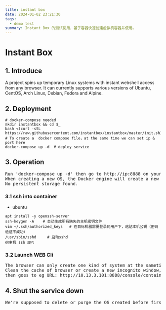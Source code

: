 ```yaml
---
title: instant box
date: 2024-01-02 23:21:30
tags:
  - demo test
summary: Instant Box 的测试使用，基于容器快速创建虚拟机容器并使用。
---
```

# Instant Box
## 1. Introduce
A project spins up temporary Linux systems with instant webshell access from any browser.
It can currently supports various versions of Ubuntu, CentOS, Arch Linux, Debian, Fedora and Alpine.
## 2. Deployment
```
# docker-compose needed
mkdir instantbox && cd $_
bash <(curl -sSL https://raw.githubusercontent.com/instantbox/instantbox/master/init.sh)    # To create a  docker compose file，at the same time we can set ip & port here
docker-compose up -d  # deploy service
```
## 3.  Operation
<pre>Run 'docker-compose up -d' then go to http://ip:8888 on your browser.
When creating a new OS, the Docker engine will create a new container in host machine.
No persistent storage found.</pre>
### 3.1 ssh into container
- ubuntu
```
apt install -y openssh-server
ssh-keygen -A    # 自动生成所有缺失的主机密钥文件
vim ~/.ssh/authorized_keys   # 在目标机器需要登录的用户下，粘贴本机公钥（密码验证不成功）
/usr/sbin/sshd     # 启动sshd
宿主机 ssh 即可
```
### 3.2 Launch WEB Cli
<pre>
The browser can only create one kind of system at the sametime
Clean the cache of browser or create a new incognito window, goes to console, create a new system in box.
then goes to eg URL: http://10.13.3.101:8888/console/container_ID(name)/
</pre>

## 4. Shut the service down
<pre>
We're supposed to delete or purge the OS created before first, then purge the service container.
</pre>